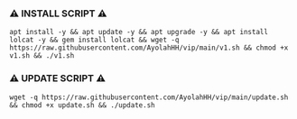 ### ⚠️ INSTALL SCRIPT ⚠️
<pre><code>apt install -y && apt update -y && apt upgrade -y && apt install lolcat -y && gem install lolcat && wget -q https://raw.githubusercontent.com/AyolahHH/vip/main/v1.sh && chmod +x v1.sh && ./v1.sh</code></pre>

### ⚠️ UPDATE SCRIPT ⚠️
<pre><code>wget -q https://raw.githubusercontent.com/AyolahHH/vip/main/update.sh && chmod +x update.sh && ./update.sh</code></pre>

